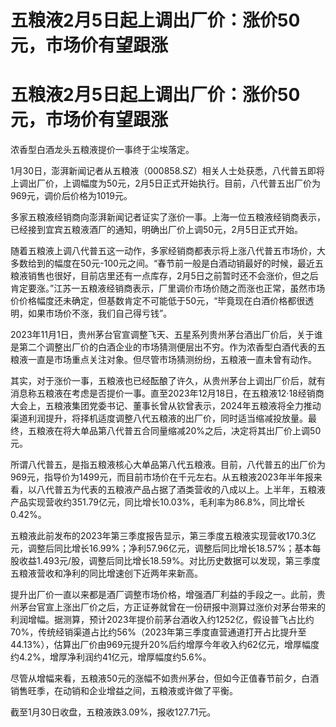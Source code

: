 # 五粮液2月5日起上调出厂价：涨价50元，市场价有望跟涨

# 五粮液2月5日起上调出厂价：涨价50元，市场价有望跟涨

浓香型白酒龙头五粮液提价一事终于尘埃落定。

1月30日，澎湃新闻记者从五粮液（000858.SZ）相关人士处获悉，八代普五即将上调出厂价，上调幅度为50元，2月5日正式开始执行。目前，八代普五出厂价为969元，调价后价格为1019元。

多家五粮液经销商向澎湃新闻记者证实了涨价一事。上海一位五粮液经销商表示，已经接到宜宾五粮液酒厂的通知，明确出厂价上调50元，2月5日正式开始。

随着五粮液上调八代普五这一动作，多家经销商都表示将上涨八代普五市场价，大多数给到的幅度在50元-100元之间。“春节前一般是白酒动销最好的时候，最近五粮液销售也很好，目前店里还有一点库存，2月5日之前暂时还不会涨价，但之后肯定要涨。”江苏一五粮液经销商表示，厂里调价市场价随之而涨也正常，虽然市场价价格幅度还未确定，但基数肯定不可能低于50元，“毕竟现在白酒价格都很透明，如果市场价不涨，我们自己得亏钱”。

2023年11月1日，贵州茅台官宣调整飞天、五星系列贵州茅台酒出厂价后，关于谁是第二个调整出厂价的白酒企业的市场猜测便层出不穷。作为浓香型白酒代表的五粮液一直是市场重点关注对象。但尽管市场猜测纷纷，五粮液一直未曾有动作。

其实，对于涨价一事，五粮液也已经酝酿了许久，从贵州茅台上调出厂价后，就有消息称五粮液在考虑是否提价一事。直至2023年12月18日，在五粮液12·18经销商大会上，五粮液集团党委书记、董事长曾从钦曾表示，2024年五粮液将全力推动渠道利润提升，将择机适度调整八代五粮液的出厂价，同时适当缩减投放量。最终，五粮液在将大单品第八代普五合同量缩减20%之后，决定将其出厂价上调50元。

所谓八代普五，是指五粮液核心大单品第八代五粮液。目前，八代普五的出厂价为969元，指导价为1499元，而目前市场价在千元左右。从五粮液2023年半年报来看，以八代普五为代表的五粮液产品占据了酒类营收的八成以上。上半年，五粮液产品实现营收约351.79亿元，同比增长10.03%，毛利率为86.8%，同比增长0.42%。

五粮液此前发布的2023年第三季度报告显示，第三季度五粮液实现营收170.3亿元，调整后同比增长16.99%；净利57.96亿元，调整后同比增长18.57%；基本每股收益1.493元/股，调整后同比增长18.59%。对比历史数据可以发现，第三季度五粮液营收和净利的同比增速创下近两年来新高。

提升出厂价一直以来都是酒厂调整市场价格，增强酒厂利益的手段之一。此前，贵州茅台官宣上涨出厂价之后，方正证券就曾在一份研报中测算过涨价对茅台带来的利润增幅。据测算，预计2023年提价前茅台酒收入约1252亿，假设普飞占比约70%，传统经销渠道占比约56%（2023年第三季度直营通道打开占比提升至44.13%），估算出厂价由969元提升20%后约增厚今年收入约62亿元，增厚幅度约4.2%，增厚净利润约41亿元，增厚幅度约5.6%。

尽管从增幅来看，五粮液50元的涨幅不如贵州茅台，但如今正值春节前夕，白酒销售旺季，在动销和企业增益之间，五粮液或许做了平衡。

截至1月30日收盘，五粮液跌3.09%，报收127.71元。

